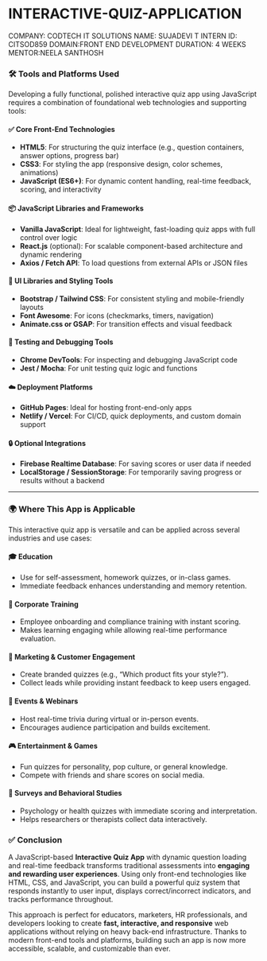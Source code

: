 # INTERACTIVE-QUIZ-APPLICATION
COMPANY: CODTECH IT SOLUTIONS
NAME: SUJADEVI T
INTERN ID: CITSOD859
DOMAIN:FRONT END DEVELOPMENT
DURATION: 4 WEEKS
MENTOR:NEELA SANTHOSH

### 🛠️ **Tools and Platforms Used**

Developing a fully functional, polished interactive quiz app using JavaScript requires a combination of foundational web technologies and supporting tools:

#### ✅ **Core Front-End Technologies**

* **HTML5**: For structuring the quiz interface (e.g., question containers, answer options, progress bar)
* **CSS3**: For styling the app (responsive design, color schemes, animations)
* **JavaScript (ES6+)**: For dynamic content handling, real-time feedback, scoring, and interactivity

#### 📦 **JavaScript Libraries and Frameworks**

* **Vanilla JavaScript**: Ideal for lightweight, fast-loading quiz apps with full control over logic
* **React.js** (optional): For scalable component-based architecture and dynamic rendering
* **Axios / Fetch API**: To load questions from external APIs or JSON files

#### 🎨 **UI Libraries and Styling Tools**

* **Bootstrap / Tailwind CSS**: For consistent styling and mobile-friendly layouts
* **Font Awesome**: For icons (checkmarks, timers, navigation)
* **Animate.css or GSAP**: For transition effects and visual feedback

#### 🧪 **Testing and Debugging Tools**

* **Chrome DevTools**: For inspecting and debugging JavaScript code
* **Jest / Mocha**: For unit testing quiz logic and functions

#### ☁️ **Deployment Platforms**

* **GitHub Pages**: Ideal for hosting front-end-only apps
* **Netlify / Vercel**: For CI/CD, quick deployments, and custom domain support

#### 🔒 **Optional Integrations**

* **Firebase Realtime Database**: For saving scores or user data if needed
* **LocalStorage / SessionStorage**: For temporarily saving progress or results without a backend

---

### 🌍 **Where This App is Applicable**

This interactive quiz app is versatile and can be applied across several industries and use cases:

#### 🎓 **Education**

* Use for self-assessment, homework quizzes, or in-class games.
* Immediate feedback enhances understanding and memory retention.

#### 🏢 **Corporate Training**

* Employee onboarding and compliance training with instant scoring.
* Makes learning engaging while allowing real-time performance evaluation.

#### 📢 **Marketing & Customer Engagement**

* Create branded quizzes (e.g., “Which product fits your style?”).
* Collect leads while providing instant feedback to keep users engaged.

#### 🎤 **Events & Webinars**

* Host real-time trivia during virtual or in-person events.
* Encourages audience participation and builds excitement.

#### 🎮 **Entertainment & Games**

* Fun quizzes for personality, pop culture, or general knowledge.
* Compete with friends and share scores on social media.

#### 🧠 **Surveys and Behavioral Studies**

* Psychology or health quizzes with immediate scoring and interpretation.
* Helps researchers or therapists collect data interactively.



### ✅ **Conclusion**

A JavaScript-based **Interactive Quiz App** with dynamic question loading and real-time feedback transforms traditional assessments into **engaging and rewarding user experiences**. Using only front-end technologies like HTML, CSS, and JavaScript, you can build a powerful quiz system that responds instantly to user input, displays correct/incorrect indicators, and tracks performance throughout.

This approach is perfect for educators, marketers, HR professionals, and developers looking to create **fast, interactive, and responsive** web applications without relying on heavy back-end infrastructure. Thanks to modern front-end tools and platforms, building such an app is now more accessible, scalable, and customizable than ever.

